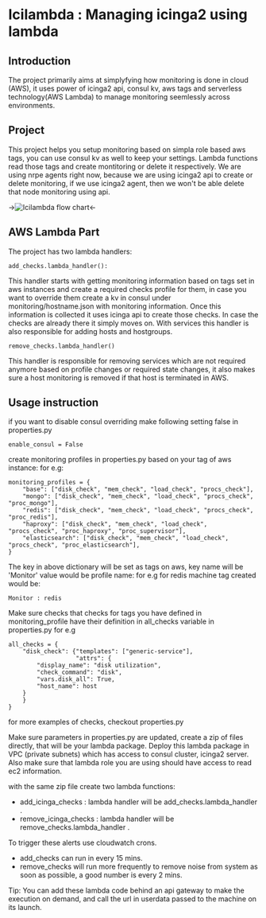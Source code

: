 # Icilambda : Managing icinga2 using lambda 

## Introduction

The project primarily aims at simplyfying how monitoring is done in cloud (AWS), it uses power of icinga2 api, consul kv, aws tags and serverless technology(AWS Lambda) to manage monitoring seemlessly across environments.

## Project

This project helps you setup monitoring based on simpla role based aws tags, you can use consul kv as well to keep your settings. Lambda functions read those tags and create montitoring or delete it respectively. We are using nrpe agents right now, because we are using icinga2 api to create or delete monitoring, if we use icinga2 agent, then we won't be able delete that node monitoring using api.

->![Icilambda flow chart](https://github.com/dvopsway/icilambda/blob/master/Flow%20Chart.png)<-

## AWS Lambda Part 

The project has two lambda handlers:

```
add_checks.lambda_handler():
```

This handler starts with getting monitoring information based on tags set in aws instances and create a required checks profile for them, in case you want to override them create a kv in consul under monitoring/hostname.json with monitoring information. Once this information is collected it uses icinga api to create those checks. In case the checks are already there it simply moves on. With services this handler is also responsible for adding hosts and hostgroups. 

```
remove_checks.lambda_handler()
```

This handler is responsible for removing services which are not required anymore based on profile changes or required state changes, it also makes sure a host monitoring is removed if that host is terminated in AWS.

## Usage instruction


if you want to disable consul overriding make following setting false in properties.py

```
enable_consul = False
```

create monitoring profiles in properties.py based on your tag of aws instance:
for e.g:
```
monitoring_profiles = {
    "base": ["disk_check", "mem_check", "load_check", "procs_check"],
    "mongo": ["disk_check", "mem_check", "load_check", "procs_check", "proc_mongo"],
    "redis": ["disk_check", "mem_check", "load_check", "procs_check", "proc_redis"],
    "haproxy": ["disk_check", "mem_check", "load_check", "procs_check", "proc_haproxy", "proc_supervisor"],
    "elasticsearch": ["disk_check", "mem_check", "load_check", "procs_check", "proc_elasticsearch"],
}
```
The key in above dictionary will be set as tags on aws, key name will be 'Monitor' value would be profile name: for e.g for redis machine tag created would be:
```
Monitor : redis
```

Make sure checks that checks for tags you have defined in monitoring_profile have their definition in all_checks variable in properties.py
for e.g
```
all_checks = {
    "disk_check": {"templates": ["generic-service"],
                   "attrs": {
        "display_name": "disk utilization",
        "check_command": "disk",
        "vars.disk_all": True,
        "host_name": host
    }
    }
}
```
for more examples of checks, checkout properties.py

Make sure parameters in properties.py are updated, create a zip of files directly, that will be your lambda package. Deploy this lambda package in VPC (private subnets) which has access to consul cluster, icinga2 server. Also make sure that lambda role you are using should have access to read ec2 information. 

with the same zip file create two lambda functions:
- add_icinga_checks : lambda handler will be add_checks.lambda_handler .
- remove_icinga_checks : lambda handler will be remove_checks.lambda_handler .

To trigger these alerts use cloudwatch crons. 
- add_checks can run in every 15 mins.
- remove_checks will run more frequently to remove noise from system as soon as possible, a good number is every 2 mins.

Tip:
You can add these lambda code behind an api gateway to make the execution on demand, and call the url in userdata passed to the machine on its launch.
